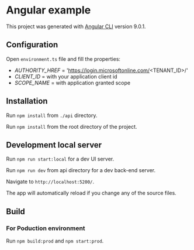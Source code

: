 # Angular example

This project was generated with [Angular CLI](https://github.com/angular/angular-cli) version 9.0.1.

## Configuration

Open `environment.ts` file and fill the properties:

* _AUTHORITY_HREF_ = 'https://login.microsoftonline.com/<TENANT_ID>/'
* _CLIENT_ID_ = with your application client id
* _SCOPE_NAME_ = with application granted scope

## Installation 
  
Run `npm install` from `./api` directory.

Run `npm install` from the root directory of the project.

## Development local server

Run `npm run start:local` for a dev UI server.

Run `npm run dev` from api directory for a dev back-end server. 

Navigate to `http://localhost:5200/`. 

The app will automatically reload if you change any of the source files.

## Build

### For Poduction environment
Run `npm build:prod` and `npm start:prod`.


